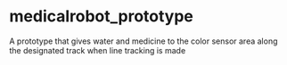 # medicalrobot_prototype
A prototype that gives water and medicine to the color sensor area along the designated track when line tracking is made

